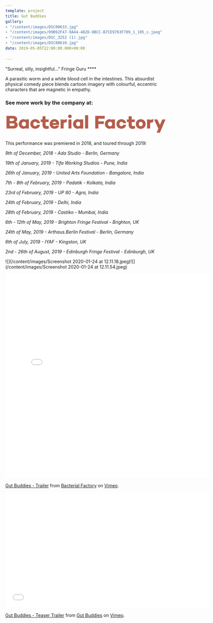 ```yaml
---
template: project
title: Gut Buddies
gallery:
- "/content/images/DSC00633.jpg"
- "/content/images/09B92F47-9A44-482D-8BCC-B7CE9763F789_1_105_c.jpeg"
- "/content/images/DSC_3252 (1).jpg"
- "/content/images/DSC00610.jpg"
date: 2019-05-05T22:00:00.000+00:00

---
```

"Surreal, silly, insightful..." Fringe Guru ****

A parasitic worm and a white blood cell in the intestines. This absurdist physical comedy piece blends cartoon imagery with colourful, eccentric characters that are magnetic in empathy.

### See more work by the company at:

### ![](/content/images/Bacterial-Factory-logo.png)

This performance was premiered in 2018, and toured through 2019:

_9th of December, 2018 - Ada Studio - Berlin, Germany_

_19th of January, 2019 - Tifa Working Studios - Pune, India_

_26th of January, 2019 - United Arts Foundation - Bangalore, India_

_7th - 8th of February, 2019 - Padatik - Kolkata, India_

_23rd of February, 2019 - UP 80 - Agra, India_

_24th of February, 2019 - Delhi, India_

_28th of February, 2019 - Castiko - Mumbai, India_

_6th - 12th of May, 2019 - Brighton Fringe Festival - Brighton, UK_

_24th of May, 2019 - Arthaus.Berlin Festival - Berlin, Germany_

_6th of July, 2019 - IYAF - Kingston, UK_

_2nd - 26th of August, 2019 - Edinburgh Fringe Festival - Edinburgh, UK_

![](/content/images/Screenshot 2020-01-24 at 12.11.18.jpeg)![](/content/images/Screenshot 2020-01-24 at 12.11.54.jpeg)

<iframe src="[https://player.vimeo.com/video/349909318](https://player.vimeo.com/video/349909318 "https://player.vimeo.com/video/349909318")" width="640" height="640" frameborder="0" allow="autoplay; fullscreen" allowfullscreen></iframe>

<p><a href="[https://vimeo.com/349909318](https://vimeo.com/349909318 "https://vimeo.com/349909318")">Gut Buddies - Trailer</a> from <a href="[https://vimeo.com/user101132328](https://vimeo.com/user101132328 "https://vimeo.com/user101132328")">Bacterial Factory</a> on <a href="[https://vimeo.com](https://vimeo.com "https://vimeo.com")">Vimeo</a>.</p>

  
<iframe src="[https://player.vimeo.com/video/293715464](https://player.vimeo.com/video/293715464 "https://player.vimeo.com/video/293715464")" width="640" height="360" frameborder="0" allow="autoplay; fullscreen" allowfullscreen></iframe>

<p><a href="[https://vimeo.com/293715464](https://vimeo.com/293715464 "https://vimeo.com/293715464")">Gut Buddies - Teaser Trailer</a> from <a href="[https://vimeo.com/gutbuddies](https://vimeo.com/gutbuddies "https://vimeo.com/gutbuddies")">Gut Buddies</a> on <a href="[https://vimeo.com](https://vimeo.com "https://vimeo.com")">Vimeo</a>.</p>